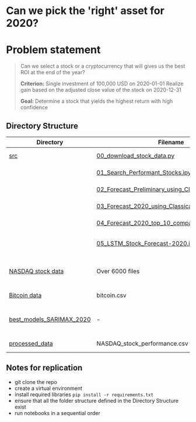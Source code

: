 # Can we pick the 'right' asset for 2020?

# Problem statement

> Can we select a stock or a cryptocurrency that will gives us the best ROI at the end of the year? 
>
>**Criterion:**
>Single investment of 100,000 USD on 2020-01-01 
>Realize gain based on the adjusted close value of the stock on 2020-12-31
>
>**Goal:**
>Determine a stock that yields the highest return with high confidence

## Directory Structure
| Directory                                                        | Filename                                                                                                       | Description                                                                                             |
|------------------------------------------------------------------|----------------------------------------------------------------------------------------------------------------|---------------------------------------------------------------------------------------------------------|
| [src](src)                                                       | [00_download_stock_data.py](src/00_download_stock_data.py)                                                     | python script to download NASDAQ stock data                                                             |
|                                                                  | [01_Search_Performant_Stocks.ipynb](src/01_Search_Performant_Stocks.ipynb)                                     | notebook to pick top 10 performant stocks                                                               |
|                                                                  | [02_Forecast_Preliminary_using_Classical_Model.ipynb](src/02_Forecast_Preliminary_using_Classical_Model.ipynb) | notebook preliminary timeseries modeling                                                                |
|                                                                  | [03_Forecast_2020_using_Classical_Model.ipynb](src/03_Forecast_2020_using_Classical_Model.ipynb)               | notebook 2020 forecasting of top 10 performant stocks                                                   |
|                                                                  | [04_Forecast_2020_top_10_comparison_FANG.ipynb](src/04_Forecast_2020_top_10_comparison_FANG.ipynb)             | notebook Comparison of top 10 stocks with FANG                                                          |
|                                                                  | [05_LSTM_Stock_Forecast-2020.ipynb](src/05_LSTM_Stock_Forecast-2020.ipynb)                                     | (WIP) notebook Deep Neural Network model, LSTM TS forcasting                                            |
| [NASDAQ stock data](assets/data/historical_NASDAQ)               | Over 6000 files                                                                                                | Not uploaded, can be downloaded using [00_download_stock_data.py](src/00_download_stock_data.py) script |
| [Bitcoin data](assets/data/historical_bitcoin)                   | bitcoin.csv                                                                                                    | Can be downloaded from [here](https://www.kaggle.com/mczielinski/bitcoin-historical-data)               |
| [best_models_SARIMAX_2020](assets/data/best_models_SARIMAX_2020) | -                                                                                                              | Need this folder to replicate saving models that will be reused by multiple notebooks                   |
| [processed_data]( assets/data/processed_data)                    | NASDAQ_stock_performance.csv                                                                                   | Forecast profile for 10 performant stocks                                                               |
 


## Notes for replication
* git clone the repo
* create a virtual environment
* install required libraries `pip install -r requirements.txt`
* ensure that all the folder structure defined in the Directory Structure exist
* run notebooks in a sequential order
